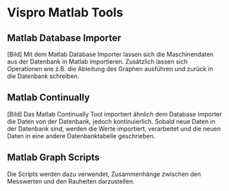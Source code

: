 # Vispro Matlab Tools
## Matlab Database Importer
[Bild]
Mit dem Matlab Database Importer lassen sich die Maschinendaten aus der Datenbank in Matlab importieren. Zusätzlich lassen sich Operationen wie z.B. die Ableitung des Graphen ausführen und zurück in die Datenbank schreiben.



## Matlab Continually
[Bild]
Das Matlab Continually Tool importiert ähnlich dem Database Importer die Daten von der Datenbank, jedoch kontinuierlich. Sobald neue Daten in der Datenbank sind, werden die Werte importiert, verarbeitet und die neuen Daten in eine andere Datenbanktabelle geschrieben.

## Matlab Graph Scripts
Die Scripts werden dazu verwendet, Zusammenhänge zwischen den Messwerten und den Rauheiten darzustellen.